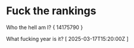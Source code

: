 # Fuck the rankings

Who the hell am I?
{ 14175790 }

What fucking year is it?
[ 2025-03-17T15:20:00Z ]
